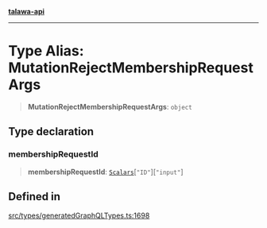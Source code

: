 [**talawa-api**](../../../README.md)

***

# Type Alias: MutationRejectMembershipRequestArgs

> **MutationRejectMembershipRequestArgs**: `object`

## Type declaration

### membershipRequestId

> **membershipRequestId**: [`Scalars`](Scalars.md)\[`"ID"`\]\[`"input"`\]

## Defined in

[src/types/generatedGraphQLTypes.ts:1698](https://github.com/Suyash878/talawa-api/blob/b5a9d8b4a1ea678a3d6f5b710b3721f91a3052fc/src/types/generatedGraphQLTypes.ts#L1698)
